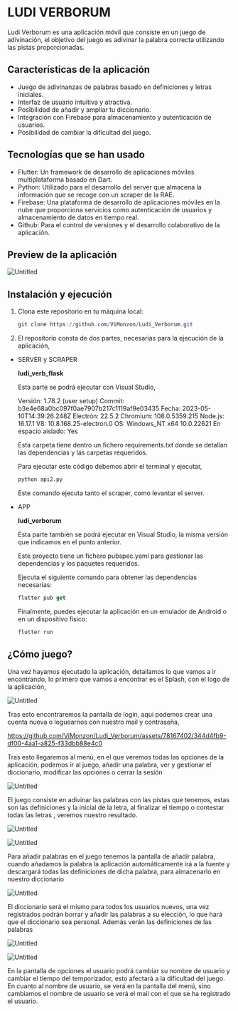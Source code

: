 # LUDI VERBORUM

Ludi Verborum es una aplicación móvil que consiste en un juego de adivinación, el objetivo del juego es adivinar la palabra correcta utilizando las pistas proporcionadas.

## Características de la aplicación

- Juego de adivinanzas de palabras basado en definiciones y letras iniciales.
- Interfaz de usuario intuitiva y atractiva.
- Posibilidad de añadir y ampliar tu diccionario.
- Integración con Firebase para almacenamiento y autenticación de usuarios.
- Posibilidad de cambiar la dificultad del juego.

## Tecnologías que se han usado

- Flutter: Un framework de desarrollo de aplicaciones móviles multiplataforma basado en Dart.
- Python: Utilizado para el desarrollo del server que almacena la información que se recoge con un scraper de la RAE.
- Firebase: Una plataforma de desarrollo de aplicaciones móviles en la nube que proporciona servicios como autenticación de usuarios y almacenamiento de datos en tiempo real.
- Github: Para el control de versiones y el desarrollo colaborativo de la aplicación.

## Preview de la aplicación

![Untitled](https://s3-us-west-2.amazonaws.com/secure.notion-static.com/4a90b806-18ea-4579-a858-9648f48362be/Untitled.png)

## Instalación y ejecución

1. Clona este repositorio en tu máquina local:
    
    ```powershell
    git clone https://github.com/ViMonzon/Ludi_Verborum.git
    ```
    

1. El repositorio consta de dos partes, necesarias para la ejecución de la aplicación,
- SERVER y SCRAPER
    
    **ludi_verb_flask**
    
    Esta parte se podrá ejecutar con Visual Studio,
    
    Versión: 1.78.2 (user setup)
    Commit: b3e4e68a0bc097f0ae7907b217c1119af9e03435
    Fecha: 2023-05-10T14:39:26.248Z
    Electrón: 22.5.2
    Chromium: 108.0.5359.215
    Node.js: 16.17.1
    V8: 10.8.168.25-electron.0
    OS: Windows_NT x64 10.0.22621
    En espacio aislado: Yes
    
    Esta carpeta tiene dentro un fichero requirements.txt donde se detallan las dependencias y las carpetas requeridos. 
    
    Para ejecutar este código debemos abrir el terminal y ejecutar,
    
    ```python
    python api2.py
    ```
    
    Este comando ejecuta tanto el scraper, como levantar el server. 
    
- APP
    
    **ludi_verborum**
    
    Esta parte también se podrá ejecutar en Visual Studio, la misma versión que indicamos en el punto anterior. 
    
    Este proyecto tiene un fichero pubspec.yaml para gestionar las dependencias y los paquetes requeridos. 
    
    Ejecuta el siguiente comando para obtener las dependencias necesarias:
    
    ```dart
    flutter pub get
    ```
    
    Finalmente, puedes ejecutar la aplicación en un emulador de Android o en un dispositivo físico:
    
    ```dart
    flutter run
    ```
    

## ¿Cómo juego?

Una vez hayamos ejecutado la aplicación, detallamos lo que vamos a ir encontrando, lo primero que vamos a encontrar es el Splash, con el logo de la aplicación,

![Untitled](https://s3-us-west-2.amazonaws.com/secure.notion-static.com/385ad635-3766-4d3b-baf2-bafbacc00f79/Untitled.png)

Tras esto encontraremos la pantalla de login, aquí podemos crear una cuenta nueva o loguearnos con nuestro mail y contraseña, 

https://github.com/ViMonzon/Ludi_Verborum/assets/78167402/344d4fb9-df00-4aa1-a825-f33dbb88e4c0

Tras esto llegaremos al menú, en el que veremos todas las opciones de la aplicación, podemos ir al juego, añadir una palabra, ver y gestionar el diccionario, modificar las opciones o cerrar la sesión

![Untitled](https://s3-us-west-2.amazonaws.com/secure.notion-static.com/a145d407-77cb-45a5-afcb-25cbf2ee7ae6/Untitled.png)

El juego consiste en adivinar las palabras con las pistas que tenemos, estas son las definiciones y la inicial de la letra, al finalizar el tiempo o contestar todas las letras , veremos nuestro resultado. 

![Untitled](https://s3-us-west-2.amazonaws.com/secure.notion-static.com/10bb7478-b6d3-4644-9736-2d668e0c48ed/Untitled.png)

![Untitled](https://s3-us-west-2.amazonaws.com/secure.notion-static.com/08a8b0eb-44e8-469e-bdb6-c5cc08498fd7/Untitled.png)

Para añadir palabras en el juego tenemos la pantalla de añadir palabra, cuando añadamos la palabra la aplicación automáticamente irá a la fuente y descargará todas las definiciones de dicha palabra, para almacenarlo en nuestro diccionario

![Untitled](https://s3-us-west-2.amazonaws.com/secure.notion-static.com/454e4e94-7e2f-4fcf-92c6-8b58691662f9/Untitled.png)

El diccionario será el mismo para todos los usuarios nuevos, una vez registrados podrán borrar y añadir las palabras a su elección, lo que hará que el diccionario sea personal. Además verán las definiciones de las palabras

![Untitled](https://s3-us-west-2.amazonaws.com/secure.notion-static.com/de769021-8edd-40b0-9db8-177d888564d4/Untitled.png)

![Untitled](https://s3-us-west-2.amazonaws.com/secure.notion-static.com/fc108359-ae8b-48f3-86f5-fd24ea5d3893/Untitled.png)

En la pantalla de opciones el usuario podrá cambiar su nombre de usuario y cambiar el tiempo del temporizador, esto afectará a la dificultad del juego. En cuanto al nombre de usuario, se verá en la pantalla del menú, sino cambiamos el nombre de usuario se verá el mail con el que se ha registrado el usuario.
